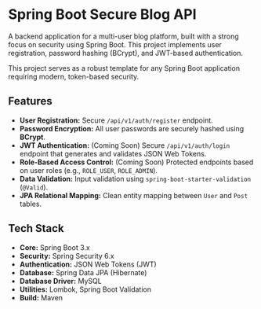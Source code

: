 # Spring Boot Secure Blog API

A backend application for a multi-user blog platform, built with a strong focus on security using Spring Boot. This project implements user registration, password hashing (BCrypt), and JWT-based authentication.

This project serves as a robust template for any Spring Boot application requiring modern, token-based security.

## Features

* **User Registration:** Secure `/api/v1/auth/register` endpoint.
* **Password Encryption:** All user passwords are securely hashed using **BCrypt**.
* **JWT Authentication:** (Coming Soon) Secure `/api/v1/auth/login` endpoint that generates and validates JSON Web Tokens.
* **Role-Based Access Control:** (Coming Soon) Protected endpoints based on user roles (e.g., `ROLE_USER`, `ROLE_ADMIN`).
* **Data Validation:** Input validation using `spring-boot-starter-validation` (`@Valid`).
* **JPA Relational Mapping:** Clean entity mapping between `User` and `Post` tables.

## Tech Stack

* **Core:** Spring Boot 3.x
* **Security:** Spring Security 6.x
* **Authentication:** JSON Web Tokens (JWT)
* **Database:** Spring Data JPA (Hibernate)
* **Database Driver:** MySQL
* **Utilities:** Lombok, Spring Boot Validation
* **Build:** Maven
